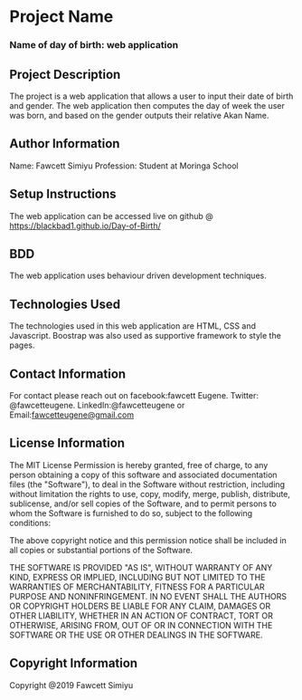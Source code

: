 # Project Name
### Name of day of birth: web application
## Project Description
The project is a web application that allows a user to input their date of birth and gender. The web application then computes the day of week the user was born, and based on the gender outputs their relative Akan Name. 
## Author Information
Name: Fawcett Simiyu
Profession: Student at Moringa School
## Setup Instructions
The web application can be accessed live on github @ https://blackbad1.github.io/Day-of-Birth/
## BDD
The web application uses behaviour driven development techniques.
## Technologies Used
The technologies used in this web application are HTML, CSS and Javascript. Boostrap was also used as supportive framework to style the pages.
## Contact Information
For contact please reach out on facebook:fawcett Eugene. Twitter: @fawcetteugene. LinkedIn:@fawcetteugene or Email:fawcetteugene@gmail.com
## License Information
The MIT License
Permission is hereby granted, free of charge, to any person obtaining a copy
of this software and associated documentation files (the "Software"), to deal
in the Software without restriction, including without limitation the rights
to use, copy, modify, merge, publish, distribute, sublicense, and/or sell
copies of the Software, and to permit persons to whom the Software is
furnished to do so, subject to the following conditions:

The above copyright notice and this permission notice shall be included in
all copies or substantial portions of the Software.

THE SOFTWARE IS PROVIDED "AS IS", WITHOUT WARRANTY OF ANY KIND, EXPRESS OR
IMPLIED, INCLUDING BUT NOT LIMITED TO THE WARRANTIES OF MERCHANTABILITY,
FITNESS FOR A PARTICULAR PURPOSE AND NONINFRINGEMENT. IN NO EVENT SHALL THE
AUTHORS OR COPYRIGHT HOLDERS BE LIABLE FOR ANY CLAIM, DAMAGES OR OTHER
LIABILITY, WHETHER IN AN ACTION OF CONTRACT, TORT OR OTHERWISE, ARISING FROM,
OUT OF OR IN CONNECTION WITH THE SOFTWARE OR THE USE OR OTHER DEALINGS IN
THE SOFTWARE.

## Copyright Information
Copyright @2019 Fawcett Simiyu

